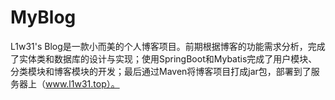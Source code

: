 # MyBlog
L1w31's Blog是一款小而美的个人博客项目。前期根据博客的功能需求分析，完成了实体类和数据库的设计与实现；使用SpringBoot和Mybatis完成了用户模块、分类模块和博客模块的开发；最后通过Maven将博客项目打成jar包，部署到了服务器上（www.l1w31.top）。
